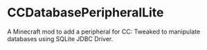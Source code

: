 # CCDatabasePeripheralLite

A Minecraft mod to add a peripheral for CC: Tweaked to manipulate databases using SQLite JDBC Driver.
